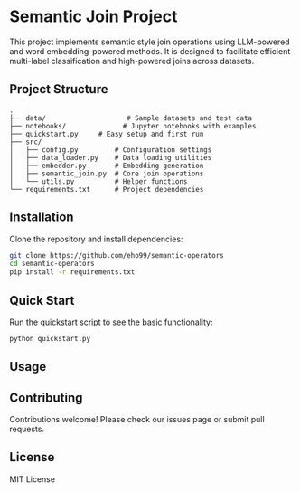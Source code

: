 # Semantic Join Project

This project implements semantic style join operations using LLM-powered and word embedding-powered methods. It is designed to facilitate efficient multi-label classification and high-powered joins across datasets.

## Project Structure

```
.
├── data/                    # Sample datasets and test data
├── notebooks/              # Jupyter notebooks with examples
├── quickstart.py     # Easy setup and first run
├── src/
│   ├── config.py         # Configuration settings
│   ├── data_loader.py    # Data loading utilities
│   ├── embedder.py       # Embedding generation
│   ├── semantic_join.py  # Core join operations
│   └── utils.py          # Helper functions
└── requirements.txt      # Project dependencies
```

## Installation

Clone the repository and install dependencies:

```bash
git clone https://github.com/eho99/semantic-operators
cd semantic-operators
pip install -r requirements.txt
```

## Quick Start

Run the quickstart script to see the basic functionality:

```bash
python quickstart.py
```

## Usage



## Contributing

Contributions welcome! Please check our issues page or submit pull requests.

## License

MIT License